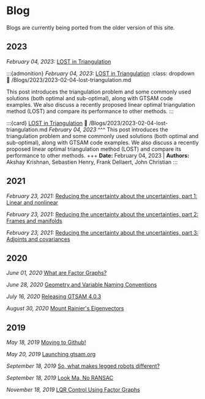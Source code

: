 # Blog

Blogs are currently being ported from the older version of this site.

## 2023

*February 04, 2023:* [LOST in Triangulation](Blogs/2023/2023-02-04-lost-triangulation.md)

:::{admonition} *February 04, 2023:* [LOST in Triangulation](Blogs/2023/2023-02-04-lost-triangulation.md)
:class: dropdown
:link: /Blogs/2023/2023-02-04-lost-triangulation.md

This post introduces the triangulation problem and some commonly used solutions (both optimal and sub-optimal), along with GTSAM code examples. We also discuss a recently proposed linear optimal triangulation method (LOST) and compare its performance to other methods. 
:::

:::{card} [LOST in Triangulation](Blogs/2023/2023-02-04-lost-triangulation.md)
:link: /Blogs/2023/2023-02-04-lost-triangulation.md
*February 04, 2023* 
^^^
This post introduces the triangulation problem and some commonly used solutions (both optimal and sub-optimal), along with GTSAM code examples. We also discuss a recently proposed linear optimal triangulation method (LOST) and compare its performance to other methods. 
+++
**Date:** February 04, 2023 | **Authors:** Akshay Krishnan, Sebastien Henry, Frank Dellaert, John Christian
:::

## 2021

*February 23, 2021:* [Reducing the uncertainty about the uncertainties, part 1: Linear and nonlinear](Blogs/2021/2021-02-23-uncertainties-part1.md)

*February 23, 2021:* [Reducing the uncertainty about the uncertainties, part 2: Frames and manifolds](Blogs/2021/2021-02-23-uncertainties-part2.md)

*February 23, 2021:* [Reducing the uncertainty about the uncertainties, part 3: Adjoints and covariances](Blogs/2021/2021-02-23-uncertainties-part3.md)

## 2020

*June 01, 2020* [What are Factor Graphs?](Blogs/2020/2020-06-01-factor-graphs.md)

*June 28, 2020* [Geometry and Variable Naming Conventions](Blogs/2020/2020-06-28-gtsam-conventions.md)

*July 16, 2020* [Releasing GTSAM 4.0.3](Blogs/2020/2020-07-16-new-release-gtsam.md)

*August 30, 2020* [Mount Rainier's Eigenvectors](Blogs/2020/2020-08-30-Laplacian.md)

## 2019

*May 18, 2019* [Moving to Github!](Blogs/2019/2019-05-18_moving-to-github.md)

*May 20, 2019* [Launching gtsam.org](Blogs/2019/2019-05-20_gtsam-org.md)

*September 18, 2019* [So, what makes legged robots different?](Blogs/2019/2019-09-18_legged-robot-factors-part-I.md)

*September 18, 2019* [Look Ma, No RANSAC](Blogs/2019/2019-09-20-robust-noise-model.md)

*November 18, 2019* [LQR Control Using Factor Graphs](Blogs/2019/2019-11-07-lqr-control.md)